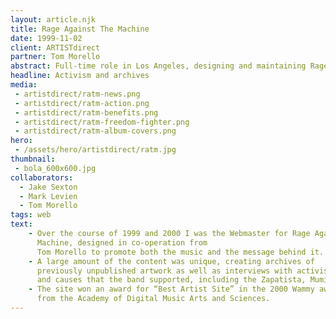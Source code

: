 ```yaml
---
layout: article.njk
title: Rage Against The Machine
date: 1999-11-02
client: ARTISTdirect
partner: Tom Morello
abstract: Full-time role in Los Angeles, designing and maintaining Rage's online presence.
headline: Activism and archives
media: 
 - artistdirect/ratm-news.png
 - artistdirect/ratm-action.png
 - artistdirect/ratm-benefits.png
 - artistdirect/ratm-freedom-fighter.png
 - artistdirect/ratm-album-covers.png
hero:
 - /assets/hero/artistdirect/ratm.jpg
thumbnail:
 - bola_600x600.jpg
collaborators: 
  - Jake Sexton
  - Mark Levien
  - Tom Morello
tags: web
text:
    - Over the course of 1999 and 2000 I was the Webmaster for Rage Against The 
      Machine, designed in co-operation from 
      Tom Morello to promote both the music and the message behind it.
    - A large amount of the content was unique, creating archives of 
      previously unpublished artwork as well as interviews with activists 
      and causes that the band supported, including the Zapatista, Mumia Abu-Jamal and Leonard Peltier.
    - The site won an award for “Best Artist Site” in the 2000 Wammy awards 
      from the Academy of Digital Music Arts and Sciences.
---
```

